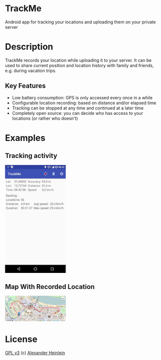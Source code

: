 # TrackMe
Android app for tracking your locations and uploading them on your private server

# Description

TrackMe records your location while uploading it to your server.
It can be used to share current position and location history with family and friends, e.g. during vacation trips.

## Key Features

* Low battery consumption: GPS is only accessed every once in a while
* Configurable location recording: based on distance and/or elapsed time
* Tracking can be stopped at any time and continued at a later time
* Completely open source: you can decide who has access to your locations (or rather who doesn't)

# Examples

## Tracking activity
<img src="images/trackingActivity.jpg" width="200">

## Map With Recorded Location
<img src="images/map.jpg" width="200">

# License
[GPL v3](http://www.gnu.org/licenses/gpl.html)
(c) [Alexander Heinlein](http://choerbaert.org)

